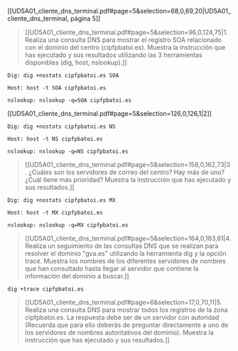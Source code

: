 [[UD5A01_cliente_dns_terminal.pdf#page=5&selection=68,0,69,20|UD5A01_cliente_dns_terminal, página 5]]

> [[UD5A01_cliente_dns_terminal.pdf#page=5&selection=96,0,124,75|1. Realiza una consulta DNS para mostrar el registro SOA relacionado con el dominio del centro (cipfpbatoi.es). Muestra la instrucción que has ejecutado y sus resultados utilizando las 3 herramientas disponibles (dig, host, nslookup).]]

```
Dig: dig +nostats cipfpbatoi.es SOA

Host: host -t SOA cipfpbatoi.es

nslookup: nslookup -q=SOA cipfpbatoi.es
```
[[UD5A01_cliente_dns_terminal.pdf#page=5&selection=126,0,126,1|2]]
```
Dig: dig +nostats cipfpbatoi.es NS

Host: host -t NS cipfpbatoi.es

nslookup: nslookup -q=NS cipfpbatoi.es
```

> [[UD5A01_cliente_dns_terminal.pdf#page=5&selection=158,0,162,73|3. ¿Cuáles son los servidores de correo del centro? Hay más de uno? ¿Cuál tiene más prioridad? Muestra la instrucción que has ejecutado y sus resultados.]]

```
Dig: dig +nostats cipfpbatoi.es MX

Host: host -t MX cipfpbatoi.es

nslookup: nslookup -q=MX cipfpbatoi.es
```

> [[UD5A01_cliente_dns_terminal.pdf#page=5&selection=164,0,183,61|4. Realiza un seguimiento de las consultas DNS que se realizan para resolver el dominio "gva.es" utilizando la herramienta dig y la opción trace. Muestra los nombres de los diferentes servidores de nombres que han consultado hasta llegar al servidor que contiene la información del dominio a buscar.]]
```
dig +trace cipfpbatoi.es
```

> [[UD5A01_cliente_dns_terminal.pdf#page=6&selection=17,0,70,11|5. Realiza una consulta DNS para mostrar todos los registros de la zona cipfpbatoi.es. La respuesta debe ser de un servidor con autoridad (Recuerda que para ello deberás de preguntar directamente a uno de los servidores de nombres autoritativos del dominio). Muestra la instrucción que has ejecutado y sus resultados.]]

